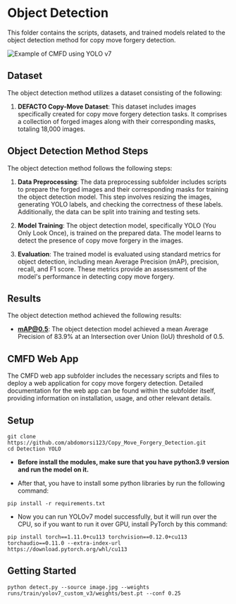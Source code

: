 # Object Detection

This folder contains the scripts, datasets, and trained models related to the object detection method for copy move forgery detection.

![Example of CMFD using YOLO v7](https://github.com/abdomorsi123/Copy_Move_Forgery_Detection/Detection-YOLO/runs/detect/test/0_000000040813.jpg)

## Dataset

The object detection method utilizes a dataset consisting of the following:

1. **DEFACTO Copy-Move Dataset**: This dataset includes images specifically created for copy move forgery detection tasks. It comprises a collection of forged images along with their corresponding masks, totaling 18,000 images.

## Object Detection Method Steps

The object detection method follows the following steps:

1. **Data Preprocessing**: The data preprocessing subfolder includes scripts to prepare the forged images and their corresponding masks for training the object detection model. This step involves resizing the images, generating YOLO labels, and checking the correctness of these labels. Additionally, the data can be split into training and testing sets.

2. **Model Training**: The object detection model, specifically YOLO (You Only Look Once), is trained on the prepared data. The model learns to detect the presence of copy move forgery in the images.

3. **Evaluation**: The trained model is evaluated using standard metrics for object detection, including mean Average Precision (mAP), precision, recall, and F1 score. These metrics provide an assessment of the model's performance in detecting copy move forgery.

## Results

The object detection method achieved the following results:

- **mAP@0.5**: The object detection model achieved a mean Average Precision of 83.9% at an Intersection over Union (IoU) threshold of 0.5.

## CMFD Web App

The CMFD web app subfolder includes the necessary scripts and files to deploy a web application for copy move forgery detection. Detailed documentation for the web app can be found within the subfolder itself, providing information on installation, usage, and other relevant details.

## Setup

```shell
git clone https://github.com/abdomorsi123/Copy_Move_Forgery_Detection.git
cd Detection YOLO
```

- **Before install the modules, make sure that you have python3.9 version and run the model on it.**

- After that, you have to install some python libraries by run the following command:

```shell
pip install -r requirements.txt
```

- Now you can run YOLOv7 model successfully, but it will run over the CPU, so if you want to run it over GPU, install PyTorch by this command:

```shell
pip install torch==1.11.0+cu113 torchvision==0.12.0+cu113 torchaudio==0.11.0 --extra-index-url https://download.pytorch.org/whl/cu113
```

## Getting Started

```shell
python detect.py --source image.jpg --weights runs/train/yolov7_custom_v3/weights/best.pt --conf 0.25
```
